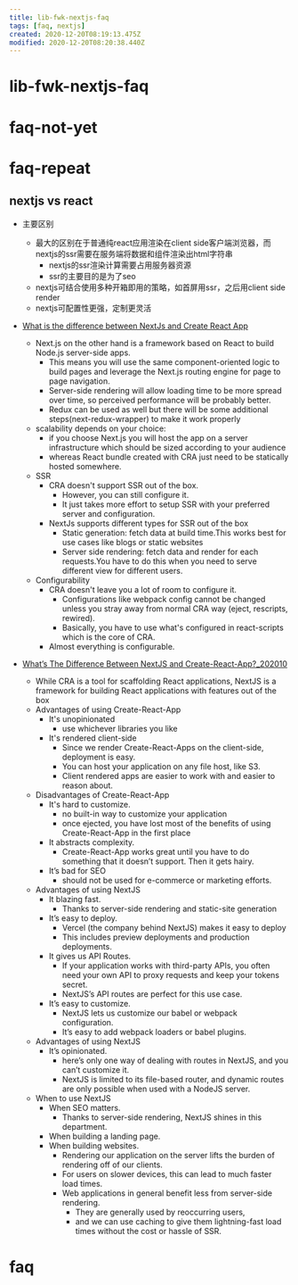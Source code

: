 ```yaml
---
title: lib-fwk-nextjs-faq
tags: [faq, nextjs]
created: 2020-12-20T08:19:13.475Z
modified: 2020-12-20T08:20:38.440Z
---
```


# lib-fwk-nextjs-faq

# faq-not-yet

# faq-repeat

## nextjs vs react

- 主要区别
  - 最大的区别在于普通纯react应用渲染在client side客户端浏览器，而nextjs的ssr需要在服务端将数据和组件渲染出html字符串
    - nextjs的ssr渲染计算需要占用服务器资源
    - ssr的主要目的是为了seo
  - nextjs可结合使用多种开箱即用的策略，如首屏用ssr，之后用client side render
  - nextjs可配置性更强，定制更灵活

- [What is the difference between NextJs and Create React App](https://stackoverflow.com/questions/62967958/what-is-the-difference-between-nextjs-and-create-react-app)
  - Next.js on the other hand is a framework based on React to build Node.js server-side apps. 
    - This means you will use the same component-oriented logic to build pages and leverage the Next.js routing engine for page to page navigation. 
    - Server-side rendering will allow loading time to be more spread over time, so perceived performance will be probably better. 
    - Redux can be used as well but there will be some additional steps(next-redux-wrapper) to make it work properly
  - scalability depends on your choice: 
    - if you choose Next.js you will host the app on a server infrastructure which should be sized according to your audience 
    - whereas React bundle created with CRA just need to be statically hosted somewhere.
  - SSR
    - CRA doesn't support SSR out of the box.
      - However, you can still configure it.
      - It just takes more effort to setup SSR with your preferred server and configuration.
    - NextJs supports different types for SSR out of the box
      - Static generation: fetch data at build time.This works best for use cases like blogs or static websites
      - Server side rendering: fetch data and render for each requests.You have to do this when you need to serve different view for different users.
  - Configurability
    - CRA doesn't leave you a lot of room to configure it.
      - Configurations like webpack config cannot be changed unless you stray away from normal CRA way (eject, rescripts, rewired).
      - Basically, you have to use what's configured in react-scripts which is the core of CRA.
    - Almost everything is configurable.

- [What’s The Difference Between NextJS and Create-React-App?_202010](https://medium.com/frontend-digest/whats-the-difference-between-nextjs-and-create-react-app-11b55650a612)
  - While CRA is a tool for scaffolding React applications, NextJS is a framework for building React applications with features out of the box
  - Advantages of using Create-React-App
    - It's unopinionated
      - use whichever libraries you like
    - It's rendered client-side
      - Since we render Create-React-Apps on the client-side, deployment is easy.
      - You can host your application on any file host, like S3. 
      - Client rendered apps are easier to work with and easier to reason about.
  - Disadvantages of Create-React-App
    - It's hard to customize.
      - no built-in way to customize your application
      - once ejected, you have lost most of the benefits of using Create-React-App in the first place
    - It abstracts complexity.
      - Create-React-App works great until you have to do something that it doesn’t support. Then it gets hairy. 
    - It’s bad for SEO
      - should not be used for e-commerce or marketing efforts.
  - Advantages of using NextJS
    - It blazing fast.
      - Thanks to server-side rendering and static-site generation
    - It’s easy to deploy.
      - Vercel (the company behind NextJS) makes it easy to deploy
      - This includes preview deployments and production deployments.
    - It gives us API Routes.
      - If your application works with third-party APIs, you often need your own API to proxy requests and keep your tokens secret. 
      - NextJS’s API routes are perfect for this use case.
    - It’s easy to customize.
      - NextJS lets us customize our babel or webpack configuration. 
      - It’s easy to add webpack loaders or babel plugins.
  - Advantages of using NextJS
    - It’s opinionated.
      - here’s only one way of dealing with routes in NextJS, and you can’t customize it. 
      - NextJS is limited to its file-based router, and dynamic routes are only possible when used with a NodeJS server.
  - When to use NextJS
    - When SEO matters.
      - Thanks to server-side rendering, NextJS shines in this department.
    - When building a landing page.
    - When building websites.
      - Rendering our application on the server lifts the burden of rendering off of our clients. 
      - For users on slower devices, this can lead to much faster load times.
      - Web applications in general benefit less from server-side rendering. 
        - They are generally used by reoccurring users, 
        - and we can use caching to give them lightning-fast load times without the cost or hassle of SSR.

# faq
